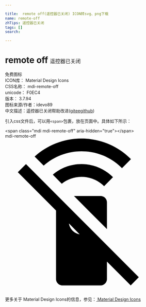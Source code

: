 ```yaml
---

title:  remote off(遥控器已关闭) ICON转svg、png下载
name: remote-off
zhTips: 遥控器已关闭
tags: []
search: 

---
```


# remote off  <small style="font-size: 60%;font-weight: 100">遥控器已关闭</small>


<div class="detail-page">
<p>
<span><span class="badge-success badge">免费图标</span> </span>
<br/>
<span>
ICON库：
<span class="badge-secondary badge">Material Design Icons</span> 
</span>
<br/>
<span>
CSS名称：
<span class="badge-secondary badge">mdi-remote-off</span> 
</span>
<br/>
<span>
unicode：
<span class="badge-secondary badge">F0EC4</span> 
<copy-btn content='F0EC4' btn-title=""></copy-btn>
<copy-btn :content='String.fromCodePoint(parseInt("F0EC4", 16))' btn-title="复制U"></copy-btn>
</span>
<br/>
<span>
版本：
<span class="badge-secondary badge">3.7.94</span> 
</span>
<br/>
<span>图标来源/作者：<span class="badge-light badge">idevo89</span></span> 
<br/>
<span class="zh-detail">中文描述：<span class="badge-primary badge">遥控器已关闭</span><span class="help-link"><span>帮助改进</span>(<a href="https://gitee.com/liuwave/icon-helper/edit/master/json/material/remote-off.json" target="_blank" rel="noopener noreferrer">gitee</a><a href="https://github.com/liuwave/icon-helper/edit/master/json/material/remote-off.json" target="_blank" rel="noopener noreferrer">github</a></span>)</span><br/>
</p>
</div>
<div class="alert alert-dark">
  <i class="mdi mdi-remote-off mdi-48px"></i>
  <i class="mdi mdi-remote-off mdi-36px"></i>
  <i class="mdi mdi-remote-off mdi-24px"></i>
  <i class="mdi mdi-remote-off mdi-18px"></i>
</div>
<div>
  <p>引入css文件后，可以用<code>&lt;span&gt;</code>包裹，放在页面中。具体如下所示：    
  </p>
  <div class="alert alert-primary" style="font-size: 14px">
    &lt;span class="mdi mdi-remote-off" aria-hidden="true"&gt;&lt;/span&gt;
    <copy-btn content='<span class="mdi mdi-remote-off" aria-hidden="true"></span>'></copy-btn>
  </div>
  <div class="alert alert-secondary">
    <i class="mdi mdi-remote-off"
    style="font-size: 24px"
    aria-hidden="true"></i> mdi-remote-off
    <copy-btn content="mdi-remote-off" btn-title="复制图标名称"></copy-btn>
  </div>
</div>
<div id="svg" class="svg-wrap">
<svg xmlns="http://www.w3.org/2000/svg" viewBox="0 0 24 24"><path d="M2,5.27L3.28,4L21,21.72L19.73,23L16,19.27V22A1,1 0 0,1 15,23H9C8.46,23 8,22.55 8,22V11.27L2,5.27M12,0C15.05,0 17.8,1.23 19.77,3.23L18.36,4.64C16.75,3 14.5,2 12,2C9.72,2 7.64,2.85 6.06,4.24L4.64,2.82C6.59,1.07 9.17,0 12,0M12,4C13.94,4 15.69,4.78 16.95,6.05L15.55,7.46C14.64,6.56 13.39,6 12,6C10.83,6 9.76,6.4 8.9,7.08L7.5,5.66C8.7,4.62 10.28,4 12,4M15,9C15.56,9 16,9.45 16,10V14.18L13.5,11.69L13.31,11.5L10.82,9H15M10.03,13.3C10.16,14.16 10.84,14.85 11.71,15L10.03,13.3Z" /></svg>
</div>
<detail full-name='mdi-remote-off'></detail>
    
<div><p>更多关于 Material Design Icons的信息，参见：<a target="_blank" href="https://iconhelper.cn/material.html"> Material Design Icons</a>
</p></div>

